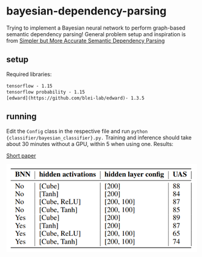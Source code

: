 # bayesian-dependency-parsing

Trying to implement a Bayesian neural network to perform graph-based semantic dependency parsing! General problem setup and inspiration  is from [Simpler but More Accurate Semantic Dependency Parsing](https://arxiv.org/abs/1807.01396)

## setup

Required libraries:
```
tensorflow - 1.15
tensorflow probability - 1.15
[edward](https://github.com/blei-lab/edward)- 1.3.5
```

## running

Edit the `Config` class in the respective file and run `python {classifier/bayesian_classifier}.py.` Training and inference should take about 30 minutes without a GPU, within 5 when using one.
Results:

[Short paper](https://docs.google.com/viewer?url=https://raw.githubusercontent.com/TarunSunkaraneni/bayesian-dependency-parsing/master/report.pdf)

![results](/results.png?raw=true "results") 